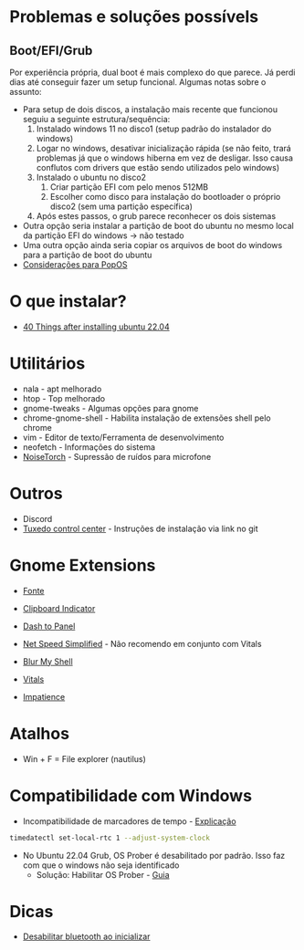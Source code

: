 
# Problemas e soluções possívels

## Boot/EFI/Grub

Por experiência própria, dual boot é mais complexo do que parece. Já perdi dias até conseguir fazer um setup funcional. Algumas notas sobre o assunto:
- Para setup de dois discos, a instalação mais recente que funcionou seguiu a seguinte estrutura/sequência:
	1. Instalado windows 11 no disco1 (setup padrão do instalador do windows)
	2. Logar no windows, desativar inicialização rápida (se não feito, trará problemas já que o windows hiberna em vez de desligar. Isso causa conflutos com drivers que estão sendo utilizados pelo windows)
	3. Instalado o ubuntu no disco2
		1. Criar partição EFI com pelo menos 512MB
		2. Escolher como disco para instalação do bootloader o próprio disco2 (sem uma partição específica)
	4. Após estes passos, o grub parece reconhecer os dois sistemas
- Outra opção seria instalar a partição de boot do ubuntu no mesmo local da partição EFI do windows -> não testado
- Uma outra opção ainda seria copiar os arquivos de boot do windows para a partição de boot do ubuntu
- [Considerações para PopOS](https://github.com/spxak1/weywot/blob/main/Pop_OS_Dual_Boot.md)

# O que instalar?
- [40 Things after installing ubuntu 22.04](https://linuxhint.com/40_things_after_installing_ubuntu/)

# Utilitários
- nala - apt melhorado
- htop - Top melhorado
- gnome-tweaks - Algumas opções para gnome
- chrome-gnome-shell - Habilita instalação de extensões shell pelo chrome
- vim - Editor de texto/Ferramenta de desenvolvimento
- neofetch - Informações do sistema
- [NoiseTorch](https://github.com/noisetorch/NoiseTorch) - Supressão de ruídos para microfone

# Outros
- Discord
- [Tuxedo control center](https://github.com/tuxedocomputers/tuxedo-control-center) - Instruções de instalação via link no git

# Gnome Extensions
- [Fonte](https://www.omgubuntu.co.uk/best-gnome-shell-extensions)

- [Clipboard Indicator](https://extensions.gnome.org/extension/779/clipboard-indicator/)
- [Dash to Panel](https://extensions.gnome.org/extension/1160/dash-to-panel/)
- [Net Speed Simplified](https://extensions.gnome.org/extension/3724/net-speed-simplified/) - Não recomendo em conjunto com Vitals
- [Blur My Shell](https://extensions.gnome.org/extension/3193/blur-my-shell/)
- [Vitals](https://extensions.gnome.org/extension/1460/vitals/)
- [Impatience](https://extensions.gnome.org/extension/277/impatience/)

# Atalhos
- Win + F = File explorer (nautilus)

# Compatibilidade com Windows
- Incompatibilidade de marcadores de tempo - [Explicação](https://www.howtogeek.com/323390/how-to-fix-windows-and-linux-showing-different-times-when-dual-booting/)

```sh
timedatectl set-local-rtc 1 --adjust-system-clock
```

- No Ubuntu 22.04 Grub, OS Prober é desabilitado por padrão. Isso faz com que o windows não seja identificado
	- Solução: Habilitar OS Prober - [Guia](https://www.omgubuntu.co.uk/2021/12/grub-doesnt-detect-windows-linux-distros-fix)

# Dicas
- [Desabilitar bluetooth ao inicializar](https://askubuntu.com/questions/67758/how-can-i-deactivate-bluetooth-on-system-startup)
